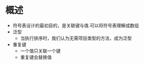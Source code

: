 # 概述
- 符号表设计的最初目的，是关联键与值.可以将符号表理解成数组
- 泛型
	- 当执行排序时，我们认为无需项目类型的方法，成为泛型
- 重复键
	- 一个值只关联一个键
	- 重复键会替换值